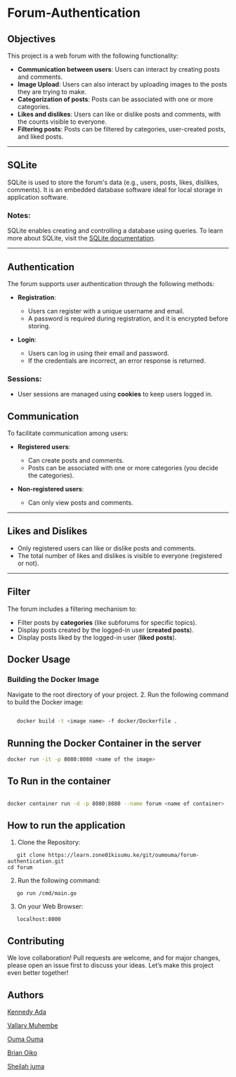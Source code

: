 
# Forum-Authentication

## Objectives

This project is a web forum with the following functionality:


- **Communication between users**: Users can interact by creating posts and comments.
- **Image Upload**: Users can also interact by uploading images to the posts they are trying to make.
- **Categorization of posts**: Posts can be associated with one or more categories.
- **Likes and dislikes**: Users can like or dislike posts and comments, with the counts visible to everyone.
- **Filtering posts**: Posts can be filtered by categories, user-created posts, and liked posts.

---

## SQLite

SQLite is used to store the forum's data (e.g., users, posts, likes, dislikes, comments). It is an embedded database software ideal for local storage in application software.

### Notes:

SQLite enables creating and controlling a database using queries. To learn more about SQLite, visit the [SQLite documentation](https://sqlite.org/).

---

## Authentication

The forum supports user authentication through the following methods:




- **Registration**:
  - Users can register with a unique username and email.
  - A password is required during registration, and it is encrypted before storing.
  
- **Login**:
  - Users can log in using their email and password.
  - If the credentials are incorrect, an error response is returned.

### Sessions:

- User sessions are managed using **cookies** to keep users logged in.



## Communication

To facilitate communication among users:

- **Registered users**:
  - Can create posts and comments.
  - Posts can be associated with one or more categories (you decide the categories).
  
- **Non-registered users**:
  - Can only view posts and comments.

---

## Likes and Dislikes

- Only registered users can like or dislike posts and comments.
- The total number of likes and dislikes is visible to everyone (registered or not).

---

## Filter

The forum includes a filtering mechanism to:

- Filter posts by **categories** (like subforums for specific topics).
- Display posts created by the logged-in user (**created posts**).
- Display posts liked by the logged-in user (**liked posts**).




## Docker Usage

### Building the Docker Image



 Navigate to the root directory of your project.
2. Run the following command to build the Docker image:

```bash

   docker build -t <image name> -f docker/Dockerfile .
   ```

  
## Running the Docker Container in the server



 ```bash
docker run -it -p 8080:8080 <name of the image>

   ```
## To Run in the container

```bash

docker container run -d -p 8080:8080 --name forum <name of container>
```
## How to run the application

1. Clone the Repository:

```
   git clone https://learn.zone01kisumu.ke/git/oumouma/forum-authentication.git
cd forum
   ```

2. Run the following command:

   

```
   go run /cmd/main.go
   ```

3. On your Web Browser:

```
   localhost:8000
```

## Contributing

We love collaboration! Pull requests are welcome, and for major changes, please open an issue first to discuss your ideas. Let’s make this project even better together! 

## Authors

[Kennedy Ada](https://github.com/adaken4)

[Vallary Muhembe](https://learn.zone01kisumu.ke/git/vmuhembe/forum.git)

[Ouma Ouma](https://learn.zone01kisumu.ke/git/oumouma)

[Brian Oiko](https://github.com/Brace1000)


[Sheilah  juma](https://learn.zone01kisumu.ke/git/sjuma)